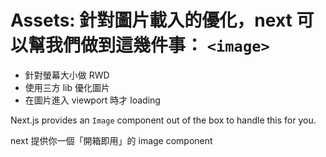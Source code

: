 # Assets: 針對圖片載入的優化，next 可以幫我們做到這幾件事： `<image>`

- 針對螢幕大小做 RWD
- 使用三方 lib 優化圖片
- 在圖片進入 viewport 時才 loading

Next.js provides an `Image` component out of the box to handle this for you.

next 提供你一個「開箱即用」的 image component
